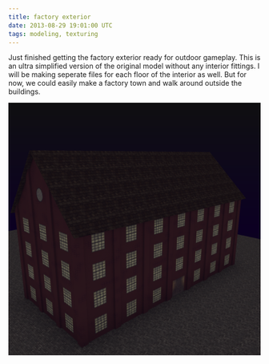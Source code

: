 ```yaml
---
title: factory exterior
date: 2013-08-29 19:01:00 UTC
tags: modeling, texturing
---
```


Just finished getting the factory exterior ready for outdoor gameplay. This is an ultra simplified version of the original model without any interior fittings. I will be making seperate files for each floor of the interior as well. But for now, we could easily make a factory town and walk around outside the buildings.

![factory exterior](/files/factory_07.png)
